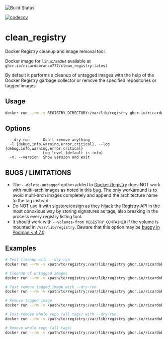 ![Build Status](https://github.com/ricardobranco777/clean_registry/actions/workflows/ci.yml/badge.svg)

[![codecov](https://codecov.io/gh/ricardobranco777/clean_registry/branch/master/graph/badge.svg)](https://codecov.io/gh/ricardobranco777/clean_registry)

# clean_registry

Docker Registry cleanup and image removal tool.

Docker image for `linux/amd64` available at `ghcr.io/ricardobranco777/clean_registry:latest`

By default it performs a cleanup of untagged images with the help of the Docker Registry garbage collector or remove the specified repositories or tagged images.

## Usage

```bash
docker run --rm -v REGISTRY_DIRECTORY:/var/lib/registry ghcr.io/ricardobranco777/clean_registry [OPTIONS] [REPOSITORY[:TAG]] ...
```

## Options

```
  --dry-run      Don't remove anything
  -l {debug,info,warning,error,critical}, --log {debug,info,warning,error,critical}
                 Log level (default is info)
  -V, --version  Show version and exit
```

## BUGS / LIMITATIONS

- The `--delete-untagged` option added to [Docker Registry](https://github.com/distribution/distribution) does NOT work with multi-arch images as noted in this [bug](https://github.com/distribution/distribution/issues/3178).  The only workaround is to avoid multi-arch images completely and append the architecture name to the tag instead.
- Do NOT use it with sigstore/cosign as they [hijack](https://github.com/sigstore/cosign#registry-api-changes) the Registry API in the most obnoxious way by storing signatures as tags, also breaking in the process every registry listing tool.
- It should work with `--volumes-from REGISTRY_CONTAINER` if the volume is mounted in `/var/lib/registry`.  Beware that this option may be [buggy in Podman < 4.7.0](https://github.com/containers/podman/issues/19529).

## Examples

```bash
# Test cleanup with --dry-run
docker run --rm -v /path/to/registry:/var/lib/registry ghcr.io/ricardobranco777/clean_registry --dry-run

# Cleanup of untagged images
docker run --rm -v /path/to/registry:/var/lib/registry ghcr.io/ricardobranco777/clean_registry

# Test remove tagged image with --dry-run
docker run --rm -v /path/to/registry:/var/lib/registry ghcr.io/ricardobranco777/clean_registry --dry-run old_image:latest

# Remove tagged image
docker run --rm -v /path/to/registry:/var/lib/registry ghcr.io/ricardobranco777/clean_registry old_image:latest

# Test remove whole repo (all tags) with --dry-run
docker run --rm -v /path/to/registry:/var/lib/registry ghcr.io/ricardobranco777/clean_registry --dry-run old_image

# Remove whole repo (all tags)
docker run --rm -v /path/to/registry:/var/lib/registry ghcr.io/ricardobranco777/clean_registry old_image
```
